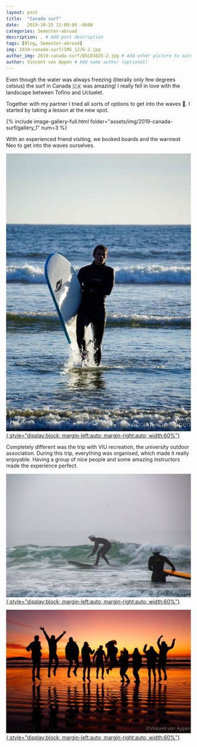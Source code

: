 ```yaml
---
layout: post
title:  "Canada surf"
date:   2019-10-25 12:00:00 -0600
categories: Semester-abroad
description: . # Add post description 
tags: [Blog, Semester-abroad]
img: 2019-canada-surf/IMG_1276-2.jpg
author_img: 2019-canada-surf/DSC03825-2.jpg # Add other picture to author box
author: Vincent von Appen # Add name author (optional)
---
```


Even though the water was always freezing (literally only few degrees celsius) the surf in Canada 🇨🇦 was amazing! I really fell in love with the landscape between Tofino and Ucluelet. 

Together with my partner I tried all sorts of options to get into the waves 🌊. I started by taking a lesson at the new spot. 

{% include image-gallery-full.html folder="assets/img/2019-canada-surf/gallery_1" num=3 %}

With an experienced friend visiting, we booked boards and the warmest Neo to get into the waves ourselves.  

[![Me in the sun](/assets/img/2019-canada-surf/DSC03825.jpg){:style="display:block; margin-left:auto; margin-right:auto; width:60%"}](/assets/img/2019-canada-surf/DSC03825.jpg)

Completely different was the trip with VIU recreation, the university outdoor association. During this trip, everything was organised, which made it really enjoyable. Having a group of nice people and some amazing instructors made the experience perfect. 

[![Shredding with VIU recreation](/assets/img/2019-canada-surf/IMG_1276.jpg){:style="display:block; margin-left:auto; margin-right:auto; width:60%"}](/assets/img/2019-canada-surf/IMG_1276.jpg)

[![Group picture VIU recreation](/assets/img/2019-canada-surf/IMG_1166.jpg){:style="display:block; margin-left:auto; margin-right:auto; width:60%"}](/assets/img/2019-canada-surf/IMG_1166.jpg)